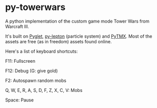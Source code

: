 # py-towerwars
A python implementation of the custom game mode Tower Wars from Warcraft III.

It's built on [Pyglet](http://www.pyglet.org/), [py-lepton](https://code.google.com/p/py-lepton/) (particle system) and [PyTMX](https://github.com/bitcraft/PyTMX). Most of the assets are free (as in freedom) assets found online.

Here's a list of keyboard shortcuts:

F11: Fullscreen

F12: Debug (G: give gold)

F2: Autospawn random mobs

Q, W, E, R, A, S, D, F, Z, X, C, V: Mobs

Space: Pause
